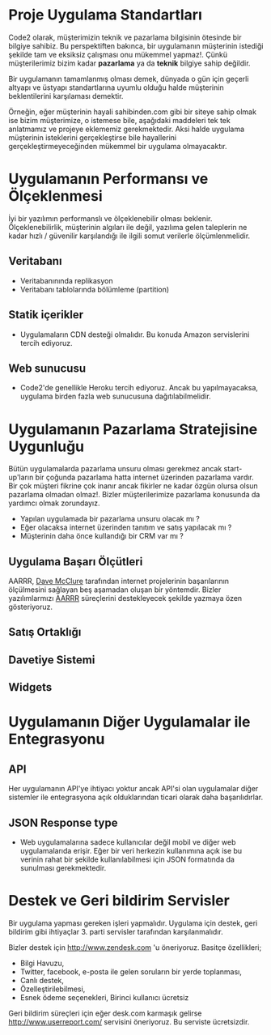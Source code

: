 # Proje Uygulama Standartları

Code2 olarak, müşterimizin teknik ve pazarlama bilgisinin ötesinde bir bilgiye sahibiz. Bu perspektiften bakınca, bir uygulamanın müşterinin istediği şekilde tam ve eksiksiz çalışması onu mükemmel yapmaz!. Çünkü müşterilerimiz bizim kadar **pazarlama** ya da **teknik** bilgiye sahip değildir.

Bir uygulamanın tamamlanmış olması demek, dünyada o gün için geçerli altyapı ve
üstyapı standartlarına uyumlu olduğu halde müşterinin beklentilerini karşılaması
demektir.

Örneğin, eğer müşterinin hayali sahibinden.com gibi bir siteye sahip olmak ise bizim müşterimize, o istemese bile, aşağıdaki maddeleri tek tek anlatmamız ve projeye eklememiz gerekmektedir. Aksi halde uygulama müşterinin isteklerini gerçekleştirse bile hayallerini gerçekleştirmeyeceğinden mükemmel bir uygulama olmayacaktır.

# Uygulamanın Performansı ve Ölçeklenmesi

İyi bir yazılımın performanslı ve ölçeklenebilir olması beklenir. Ölçeklenebilirlik, müşterinin algıları ile değil, yazılıma gelen taleplerin ne kadar hızlı / güvenilir karşılandığı ile ilgili somut verilerle ölçümlenmelidir.

## Veritabanı

* Veritabanınında replikasyon
* Veritabanı tablolarında bölümleme (partition)

## Statik içerikler

* Uygulamaların CDN desteği olmalıdır. Bu konuda Amazon servislerini tercih
  ediyoruz.

## Web sunucusu

* Code2'de genellikle Heroku tercih ediyoruz. Ancak bu yapılmayacaksa, uygulama birden fazla web sunucusuna dağıtılabilmelidir.

# Uygulamanın Pazarlama Stratejisine Uygunluğu

Bütün uygulamalarda pazarlama unsuru olması gerekmez ancak start-up'ların bir çoğunda pazarlama
hatta internet üzerinden pazarlama vardır. Bir çok müşteri fikrine çok inanır ancak fikirler ne
kadar özgün olursa olsun pazarlama olmadan olmaz!. Bizler müşterilerimize pazarlama konusunda da
yardımcı olmak zorundayız.

* Yapılan uygulamada bir pazarlama unsuru olacak mı ?
* Eğer olacaksa internet üzerinden tanıtım ve satış yapılacak mı ?
* Müşterinin daha önce kullandığı bir CRM var mı ?

## Uygulama Başarı Ölçütleri

AARRR, [Dave McClure](https://twitter.com/davemcclure) tarafından internet projelerinin başarılarının ölçülmesini sağlayan beş aşamadan oluşan bir yöntemdir. Bizler yazılımlarmızı [AARRR](https://github.com/code2/playbook/blob/master/tr/901-AARRR.md) süreçlerini destekleyecek şekilde yazmaya özen gösteriyoruz.

## Satış Ortaklığı

## Davetiye Sistemi

## Widgets

# Uygulamanın Diğer Uygulamalar ile Entegrasyonu

## API

Her uygulamanın API'ye ihtiyacı yoktur ancak API'si olan uygulamalar diğer sistemler ile entegrasyona açık olduklarından ticari olarak daha başarılıdırlar.

## JSON Response type

* Web uygulamalarına sadece kullanıcılar değil mobil ve diğer web uygulamalarıda erişir. Eğer bir veri herkezin kullanımına açık ise bu verinin rahat bir şekilde kullanılabilmesi için JSON formatında da sunulması gerekmektedir.

# Destek ve Geri bildirim Servisler

Bir uygulama yapması gereken işleri yapmalıdır. Uygulama için destek, geri bildirim gibi ihtiyaçlar 3. parti servisler tarafından karşılanmalıdır.

Bizler destek için http://www.zendesk.com 'u öneriyoruz. Basitçe özellikleri;

* Bilgi Havuzu,
* Twitter, facebook, e-posta ile gelen soruların bir yerde toplanması,
* Canlı destek,
* Özelleştirilebilmesi,
* Esnek ödeme seçenekleri, Birinci kullanıcı ücretsiz

Geri bildirim süreçleri için eğer desk.com karmaşık gelirse http://www.userreport.com/ servisini öneriyoruz. Bu serviste ücretsizdir.
